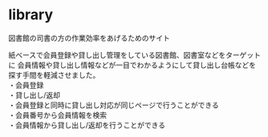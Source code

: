 # library
図書館の司書の方の作業効率をあげるためのサイト

紙ベースで会員登録や貸し出し管理をしている図書館、図書室などをターゲットに
会員情報や貸し出し情報などが一目でわかるようにして貸し出し台帳などを探す手間を軽減させました。
<br> 
・会員登録<br>
・貸し出し/返却<br>
・会員登録と同時に貸し出し対応が同じページで行うことができる<br>
・会員番号から会員情報を検索<br>
・会員情報から貸し出し/返却を行うことができる<br>
